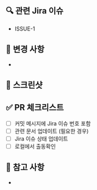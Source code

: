 ## 🔍 관련 Jira 이슈

- ISSUE-1

## 📝 변경 사항

<!-- 이번 PR에서 작업한 내용을 명확히 기술해주세요 
		주석으로 PR에 남지 않습니다 -->

- 

## 📸 스크린샷


## ✅ PR 체크리스트

- [ ] 커밋 메시지에 Jira 이슈 번호 포함
- [ ] 관련 문서 업데이트 (필요한 경우)
- [ ] Jira 이슈 상태 업데이트
- [ ] 로컬에서 출동확인

## 📌 참고 사항

- 